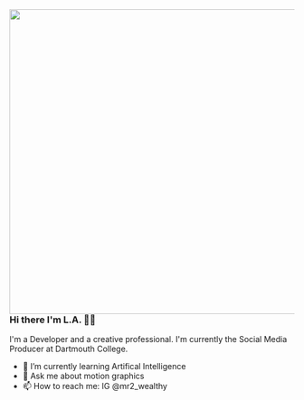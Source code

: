 <img align="right" src="https://user-images.githubusercontent.com/67489024/107159930-1f220700-6961-11eb-8649-279de6e42679.png" width=540px height=540px/>

### Hi there I'm L.A. 👋🏾

I'm a Developer and a creative professional. I'm currently the Social Media Producer at Dartmouth College.

- 🌱 I’m currently learning Artifical Intelligence
- 💬 Ask me about motion graphics
- 📫 How to reach me: IG @mr2_wealthy
